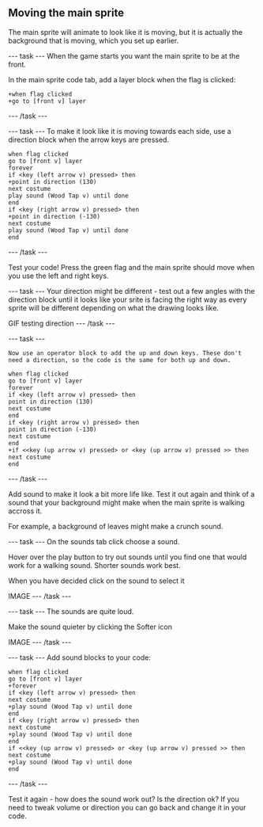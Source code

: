 ## Moving the main sprite

The main sprite will animate to look like it is moving, but it is actually the background that is moving, which you set up earlier.

--- task ---
When the game starts you want the main sprite to be at the front. 

In the main sprite code tab, add a layer block when the flag is clicked:

```blocks3
+when flag clicked
+go to [front v] layer
```
--- /task ---


--- task ---
To make it look like it is moving towards each side, use a direction block when the arrow keys are pressed.

```blocks3
when flag clicked
go to [front v] layer
forever
if <key (left arrow v) pressed> then
+point in direction (130)
next costume
play sound (Wood Tap v) until done
end
if <key (right arrow v) pressed> then
+point in direction (-130)
next costume
play sound (Wood Tap v) until done
end
```
--- /task ---

Test your code! Press the green flag and the main sprite should move when you use the left and right keys.

--- task ---
Your direction might be different - test out a few angles with the direction block until it looks like your srite is facing the right way as every sprite will be different depending on what the drawing looks like.

GIF testing direction
--- /task ---

--- task ---
```blocks3
Now use an operator block to add the up and down keys. These don't need a direction, so the code is the same for both up and down.

when flag clicked
go to [front v] layer
forever
if <key (left arrow v) pressed> then
point in direction (130)
next costume
end
if <key (right arrow v) pressed> then
point in direction (-130)
next costume
end
+if <<key (up arrow v) pressed> or <key (up arrow v) pressed >> then
next costume
end
```
--- /task ---

Add sound to make it look a bit more life like. Test it out again and think of a sound that your background might make when the main sprite is walking accross it. 

For example, a background of leaves might make a crunch sound. 

--- task ---
On the sounds tab click choose a sound.

Hover over the play button to try out sounds until you find one that would work for a walking sound. Shorter sounds work best. 

When you have decided click on the sound to select it

IMAGE
--- /task ---

--- task ---
The sounds are quite loud.

Make the sound quieter by clicking the Softer icon

IMAGE
--- /task ---

--- task ---
Add sound blocks to your code:

```blocks3
when flag clicked
go to [front v] layer
+forever
if <key (left arrow v) pressed> then
next costume
+play sound (Wood Tap v) until done
end
if <key (right arrow v) pressed> then
next costume
+play sound (Wood Tap v) until done
end
if <<key (up arrow v) pressed> or <key (up arrow v) pressed >> then
next costume
+play sound (Wood Tap v) until done
end
```
--- /task ---

Test it again - how does the sound work out? Is the direction ok? If you need to tweak volume or direction you can go back and change it in your code.


